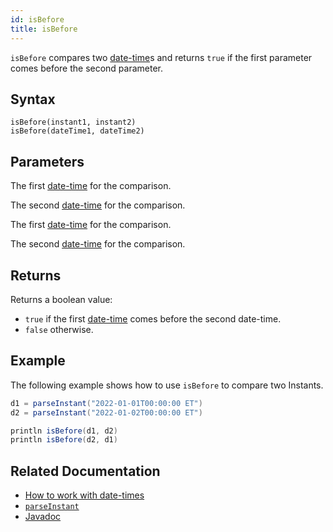 ```yaml
---
id: isBefore
title: isBefore
---
```


`isBefore` compares two [date-time](../../query-language/types/date-time.md)s and returns `true` if the first parameter comes before the second parameter.

## Syntax

```
isBefore(instant1, instant2)
isBefore(dateTime1, dateTime2)
```

## Parameters

<ParamTable>
<Param name="instant1" type="Instant">

The first [date-time](../../query-language/types/date-time.md) for the comparison.

</Param>
<Param name="instant2" type="Instant">

The second [date-time](../../query-language/types/date-time.md) for the comparison.

</Param>
<Param name="dateTime1" type="ZonedDateTime">

The first [date-time](../../query-language/types/date-time.md) for the comparison.

</Param>
<Param name="dateTime2" type="dateTime2">

The second [date-time](../../query-language/types/date-time.md) for the comparison.

</Param>
</ParamTable>

## Returns

Returns a boolean value:

- `true` if the first [date-time](../../query-language/types/date-time.md) comes before the second date-time.
- `false` otherwise.

## Example

The following example shows how to use `isBefore` to compare two Instants.

```groovy order=null
d1 = parseInstant("2022-01-01T00:00:00 ET")
d2 = parseInstant("2022-01-02T00:00:00 ET")

println isBefore(d1, d2)
println isBefore(d2, d1)
```

## Related Documentation

- [How to work with date-times](../../../how-to-guides/work-with-date-time.md)
- [`parseInstant`](./parseInstant.md)
- [Javadoc](<https://deephaven.io/core/javadoc/io/deephaven/time/DateTimeUtils.html#isBefore(java.time.ZonedDateTime,java.time.ZonedDateTime)>)
